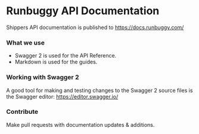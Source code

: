 # Runbuggy API Documentation
Shippers API documentation is published to https://docs.runbuggy.com/

### What we use
* Swagger 2 is used for the API Reference.
* Markdown is used for the guides.

### Working with Swagger 2
A good tool for making and testing changes to the Swagger 2 source files is the Swagger editor: https://editor.swagger.io/

### Contribute
Make pull requests with documentation updates & additions.
